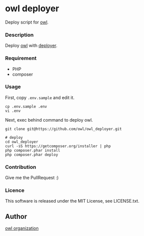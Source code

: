 owl deployer
====

Deploy script for [owl](https://github.com/owl/owl).

### Description

Deploy [owl](https://github.com/owl/owl) with [deployer](https://deployer.org/).

### Requirement

- PHP
- composer

### Usage

First, copy `.env.sample` and edit it.

```shell
cp .env.sample .env
vi .env
```

Next, exec behind command to deploy owl.

```shell
git clone git@https://github.com/owl/owl_deployer.git

# deploy
cd owl_deployer
curl -sS https://getcomposer.org/installer | php
php composer.phar install
php composer.phar deploy
```

### Contribution

Give me the PullRequest :)

### Licence

This software is released under the MIT License, see LICENSE.txt.

## Author

[owl organization](https://github.com/owl)
